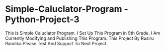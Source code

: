 # Simple-Caluclator-Program - Python-Project-3
This is Simple Caluclator Program.
I Set Up This Program in 9th Grade.
I Am Currently Modifying and Publishing This Program. 
This Project By Rusiru Randika.Please Test And Support To Next Project
